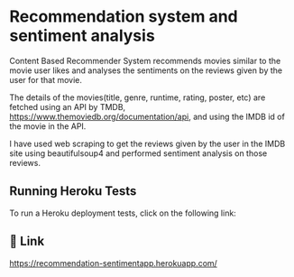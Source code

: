 
# Recommendation system and sentiment analysis

Content Based Recommender System recommends movies similar to the movie user likes and analyses the sentiments on the reviews given by the user for that movie.

The details of the movies(title, genre, runtime, rating, poster, etc) are fetched using an API by TMDB, https://www.themoviedb.org/documentation/api, and using the IMDB id of the movie in the API.

I have used web scraping to get the reviews given by the user in the IMDB site using beautifulsoup4 and performed sentiment analysis on those reviews.


## Running Heroku Tests

To run a Heroku deployment tests, click on the following link:



## 🔗 Link
https://recommendation-sentimentapp.herokuapp.com/







